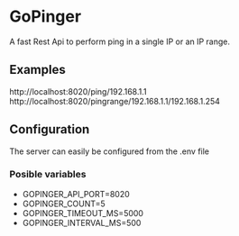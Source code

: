 # GoPinger
A fast Rest Api to perform ping in a single IP or an IP range.

## Examples
http://localhost:8020/ping/192.168.1.1
http://localhost:8020/pingrange/192.168.1.1/192.168.1.254

## Configuration
The server can easily be configured from the .env file
### Posible variables
* GOPINGER_API_PORT=8020
* GOPINGER_COUNT=5
* GOPINGER_TIMEOUT_MS=5000
* GOPINGER_INTERVAL_MS=500